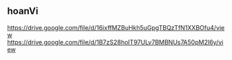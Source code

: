## hoanVi
https://drive.google.com/file/d/16ixffMZBuHkh5uGpgTBQzTfN1XXBOfu4/view
https://drive.google.com/file/d/1B7zS28hoIT97ULv7BMBNUs7A50pM2I6y/view